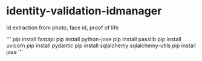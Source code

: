 # identity-validation-idmanager
Id extraction from photo, face id, proof of life



'''
    pip install fastapi
    pip install python-jose
    pip install passlib
    pip install uvicorn
    pip install pydantic
    pip install sqlalchemy sqlalchemy-utils
    pip install jose
'''